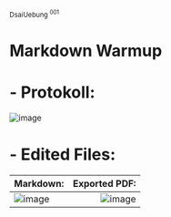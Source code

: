 <sup> DsaiUebung <sup> 001 </sup></sup>
# Markdown Warmup

# - Protokoll:  
![image](https://github.com/user-attachments/assets/f983e507-2d6d-4b1a-896b-fa81b730e842)


# - Edited Files:  
| Markdown: | Exported PDF:|
|:-- | --: |
| ![image](https://github.com/user-attachments/assets/356d2095-ef43-4e03-9715-1eea1b826ee2) | ![image](https://github.com/user-attachments/assets/d4dd1625-7922-4a73-9bd3-42002242e43a) |  
